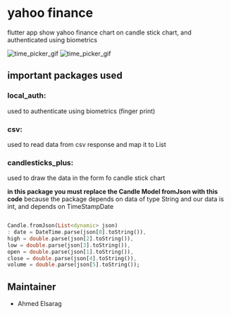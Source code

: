 # yahoo finance 


flutter app show yahoo finance chart on candle stick chart, and authenticated using biometrics

![time_picker_gif](light_time_picker.gif)
![time_picker_gif](dark_time_picker.gif)

## important packages used 

### local_auth:

used to authenticate using biometrics (finger print)

### csv:

used to read data from csv response and map it to List

### candlesticks_plus:

used to draw the data in the form fo candle stick chart

**in this package you must replace the Candle Model fromJson with this code**
because the package depends on data of type String and our data is int, and depends on TimeStampDate

```dart

Candle.fromJson(List<dynamic> json)
: date = DateTime.parse(json[0].toString()),
high = double.parse(json[2].toString()),
low = double.parse(json[3].toString()),
open = double.parse(json[1].toString()),
close = double.parse(json[4].toString()),
volume = double.parse(json[5].toString());

```

## Maintainer

* Ahmed Elsarag